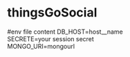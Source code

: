 # thingsGoSocial




#env file content
DB_HOST=host__name
<br>
SECRETE=your session secret
<br>
MONGO_URI=mongourl